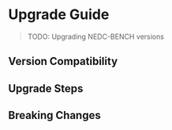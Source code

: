# Upgrade Guide

> TODO: Upgrading NEDC-BENCH versions

## Version Compatibility
<!-- TODO: Version matrix -->

## Upgrade Steps
<!-- TODO: How to upgrade -->

## Breaking Changes
<!-- TODO: What breaks between versions -->
